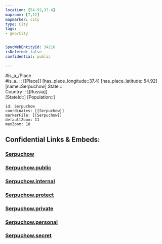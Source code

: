 ```yaml
---
location: [54.92,37.4] 
mapzoom: [7,12] 
mapmarker: city 
type: City
tags:
- geo/City


SpocWebEntityId: 34216
isDeleted: false
confidential: public

---
```

#is_a_/Place  
#is_a_ :: [[Place]] 
[has_place_longitude::37.4] 
[has_place_latitude::54.92] 
[name::Serpuchow] 
State ::  
Country :: [[Russia]]  
[StateId::] 
[Population::] 



```leaflet
id: Serpuchow
coordinates: [[Serpuchow]] 
markerFile: [[Serpuchow]] 
defaultZoom: 11 
maxZoom: 18
```


## Confidential Links & Embeds: 

### [Serpuchow](/_Standards/Earth/Continent/Europe/Europe~East/Russia/Russia~Central/Moscow_Oblast/City/Serpuchow.md) 

### [Serpuchow.public](/_public/Earth/Continent/Europe/Europe~East/Russia/Russia~Central/Moscow_Oblast/City/Serpuchow.public.md) 

### [Serpuchow.internal](/_internal/Earth/Continent/Europe/Europe~East/Russia/Russia~Central/Moscow_Oblast/City/Serpuchow.internal.md) 

### [Serpuchow.protect](/_protect/Earth/Continent/Europe/Europe~East/Russia/Russia~Central/Moscow_Oblast/City/Serpuchow.protect.md) 

### [Serpuchow.private](/_private/Earth/Continent/Europe/Europe~East/Russia/Russia~Central/Moscow_Oblast/City/Serpuchow.private.md) 

### [Serpuchow.personal](/_personal/Earth/Continent/Europe/Europe~East/Russia/Russia~Central/Moscow_Oblast/City/Serpuchow.personal.md) 

### [Serpuchow.secret](/_secret/Earth/Continent/Europe/Europe~East/Russia/Russia~Central/Moscow_Oblast/City/Serpuchow.secret.md)


